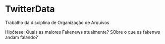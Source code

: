 # TwitterData
Trabalho da disciplina de Organização de Arquivos


Hipótese: Quais as maiores Fakenews atualmente? SObre o que as fakenws andam falando?
